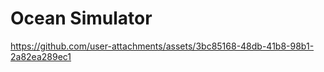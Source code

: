 # Ocean Simulator

https://github.com/user-attachments/assets/3bc85168-48db-41b8-98b1-2a82ea289ec1


